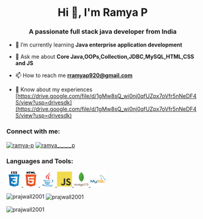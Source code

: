 <h1 align="center">Hi 👋, I'm Ramya P</h1>
<h3 align="center">A passionate full stack java developer from India</h3>

- 🌱 I’m currently learning **Java enterprise application development**

- 💬 Ask me about **Core Java,OOPs,Collection,JDBC,MySQL,HTML,CSS and JS**

- 📫 How to reach me **rramyap920@gmail.com**

- 📄 Know about my experiences [https://drive.google.com/file/d/1gMw8sQ_wi0nj0qfUZpx7oVfr5nNeDF4S/view?usp=drivesdk](https://drive.google.com/file/d/1gMw8sQ_wi0nj0qfUZpx7oVfr5nNeDF4S/view?usp=drivesdk)

<h3 align="left">Connect with me:</h3>
<p align="left">
<a href="https://linkedin.com/in/ramya-p" target="blank"><img align="center" src="https://raw.githubusercontent.com/rahuldkjain/github-profile-readme-generator/master/src/images/icons/Social/linked-in-alt.svg" alt="ramya-p" height="30" width="40" /></a>
<a href="https://instagram.com/ramya_._._._p" target="blank"><img align="center" src="https://raw.githubusercontent.com/rahuldkjain/github-profile-readme-generator/master/src/images/icons/Social/instagram.svg" alt="ramya_._._._p" height="30" width="40" /></a>
</p>

<h3 align="left">Languages and Tools:</h3>
<p align="left"> <a href="https://www.w3schools.com/css/" target="_blank" rel="noreferrer"> <img src="https://raw.githubusercontent.com/devicons/devicon/master/icons/css3/css3-original-wordmark.svg" alt="css3" width="40" height="40"/> </a> <a href="https://www.w3.org/html/" target="_blank" rel="noreferrer"> <img src="https://raw.githubusercontent.com/devicons/devicon/master/icons/html5/html5-original-wordmark.svg" alt="html5" width="40" height="40"/> </a> <a href="https://www.java.com" target="_blank" rel="noreferrer"> <img src="https://raw.githubusercontent.com/devicons/devicon/master/icons/java/java-original.svg" alt="java" width="40" height="40"/> </a> <a href="https://developer.mozilla.org/en-US/docs/Web/JavaScript" target="_blank" rel="noreferrer"> <img src="https://raw.githubusercontent.com/devicons/devicon/master/icons/javascript/javascript-original.svg" alt="javascript" width="40" height="40"/> </a> <a href="https://www.mongodb.com/" target="_blank" rel="noreferrer"> <img src="https://raw.githubusercontent.com/devicons/devicon/master/icons/mongodb/mongodb-original-wordmark.svg" alt="mongodb" width="40" height="40"/> </a> <a href="https://www.mysql.com/" target="_blank" rel="noreferrer"> <img src="https://raw.githubusercontent.com/devicons/devicon/master/icons/mysql/mysql-original-wordmark.svg" alt="mysql" width="40" height="40"/> </a> </p>


<p><img align="left" src="https://github-readme-stats.vercel.app/api/top-langs?username=prajwall2001&show_icons=true&locale=en&layout=compact" alt="prajwall2001" /></p>

<p>&nbsp;<img align="center" src="https://github-readme-stats.vercel.app/api?username=prajwall2001&show_icons=true&locale=en" alt="prajwall2001" /></p>

<p><img align="center" src="https://github-readme-streak-stats.herokuapp.com/?user=prajwall2001&" alt="prajwall2001" /></p>
